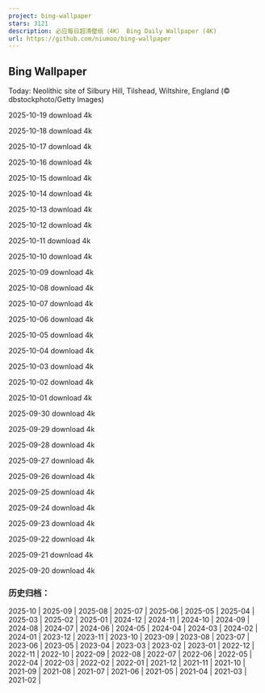 ```yaml
---
project: bing-wallpaper
stars: 3121
description: 必应每日超清壁纸（4K） Bing Daily Wallpaper (4K)
url: https://github.com/niumoo/bing-wallpaper
---
```


Bing Wallpaper
--------------

Today: Neolithic site of Silbury Hill, Tilshead, Wiltshire, England (© dbstockphoto/Getty Images)

2025-10-19 download 4k

2025-10-18 download 4k

2025-10-17 download 4k

2025-10-16 download 4k

2025-10-15 download 4k

2025-10-14 download 4k

2025-10-13 download 4k

2025-10-12 download 4k

2025-10-11 download 4k

2025-10-10 download 4k

2025-10-09 download 4k

2025-10-08 download 4k

2025-10-07 download 4k

2025-10-06 download 4k

2025-10-05 download 4k

2025-10-04 download 4k

2025-10-03 download 4k

2025-10-02 download 4k

2025-10-01 download 4k

2025-09-30 download 4k

2025-09-29 download 4k

2025-09-28 download 4k

2025-09-27 download 4k

2025-09-26 download 4k

2025-09-25 download 4k

2025-09-24 download 4k

2025-09-23 download 4k

2025-09-22 download 4k

2025-09-21 download 4k

2025-09-20 download 4k

### 历史归档：

2025-10 | 2025-09 | 2025-08 | 2025-07 | 2025-06 | 2025-05 | 2025-04 | 2025-03 | 2025-02 | 2025-01 | 2024-12 | 2024-11 | 2024-10 | 2024-09 | 2024-08 | 2024-07 | 2024-06 | 2024-05 | 2024-04 | 2024-03 | 2024-02 | 2024-01 | 2023-12 | 2023-11 | 2023-10 | 2023-09 | 2023-08 | 2023-07 | 2023-06 | 2023-05 | 2023-04 | 2023-03 | 2023-02 | 2023-01 | 2022-12 | 2022-11 | 2022-10 | 2022-09 | 2022-08 | 2022-07 | 2022-06 | 2022-05 | 2022-04 | 2022-03 | 2022-02 | 2022-01 | 2021-12 | 2021-11 | 2021-10 | 2021-09 | 2021-08 | 2021-07 | 2021-06 | 2021-05 | 2021-04 | 2021-03 | 2021-02 |

